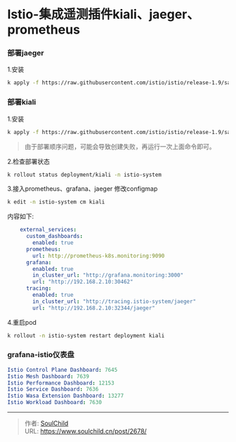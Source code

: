 # Istio-集成遥测插件kiali、jaeger、prometheus

<!--more-->
### 部署jaeger
1.安装
```bash
k apply -f https://raw.githubusercontent.com/istio/istio/release-1.9/samples/addons/jaeger.yaml
```

### 部署kiali
1.安装
```bash
k apply -f https://raw.githubusercontent.com/istio/istio/release-1.9/samples/addons/kiali.yaml
```
> 由于部署顺序问题，可能会导致创建失败，再运行一次上面命令即可。


2.检查部署状态
```bash
k rollout status deployment/kiali -n istio-system
```

3.接入prometheus、grafana、jaeger
修改configmap
```bash
k edit -n istio-system cm kiali
```
内容如下:
```yaml
    external_services:
      custom_dashboards:
        enabled: true
      prometheus:
        url: http://prometheus-k8s.monitoring:9090
      grafana:
        enabled: true
        in_cluster_url: "http://grafana.monitoring:3000"
        url: "http://192.168.2.10:30462"
      tracing:
        enabled: true
        in_cluster_url: "http://tracing.istio-system/jaeger"
        url: "http://192.168.2.10:32344/jaeger"
```

4.重启pod
```bash
k rollout -n istio-system restart deployment kiali
```

### grafana-istio仪表盘
```yaml
Istio Control Plane Dashboard: 7645
Istio Mesh Dashboard: 7639
Istio Performance Dashboard: 12153
Istio Service Dashboard: 7636
Istio Wasa Extension Dashboard: 13277
Istio Workload Dashboard: 7630
```




---

> 作者: [SoulChild](https://www.soulchild.cn)  
> URL: https://www.soulchild.cn/post/2678/  

